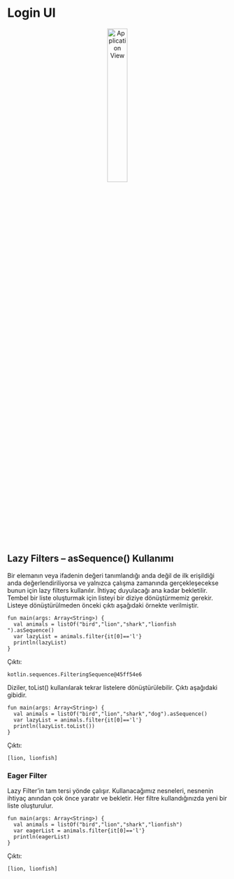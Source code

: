 # Login UI

<p align="center"  width="60%">
  <img width="30%" src="https://github.com/muberracelik/patika_fmss_kotlin/tree/main/Week2HomeWork2/res/loginUI.gif" alt="Application View"/>
</p>

## Lazy Filters – asSequence() Kullanımı
Bir elemanın veya ifadenin değeri tanımlandığı anda değil de ilk erişildiği anda değerlendiriliyorsa ve yalnızca çalışma zamanında gerçekleşecekse bunun için lazy filters kullanılır. İhtiyaç duyulacağı ana kadar bekletilir. Tembel bir liste oluşturmak için listeyi bir diziye dönüştürmemiz gerekir. Listeye dönüştürülmeden önceki çıktı aşağıdaki örnekte verilmiştir.

```
fun main(args: Array<String>) {
  val animals = listOf("bird","lion","shark","lionfish  ").asSequence()
  var lazyList = animals.filter{it[0]=='l'}
  println(lazyList)
}
```
Çıktı:
 ```
kotlin.sequences.FilteringSequence@45ff54e6
```

Diziler, toList() kullanılarak tekrar listelere dönüştürülebilir. Çıktı aşağıdaki gibidir.
```
fun main(args: Array<String>) {
  val animals = listOf("bird","lion","shark","dog").asSequence()
  var lazyList = animals.filter{it[0]=='l'}
  println(lazyList.toList())
}
```
Çıktı:
```
[lion, lionfish]
```
### Eager Filter
Lazy Filter’in tam tersi yönde çalışır. Kullanacağımız nesneleri, nesnenin ihtiyaç anından çok önce yaratır ve bekletir.  Her filtre kullandığınızda yeni bir liste oluşturulur.
```
fun main(args: Array<String>) {
  val animals = listOf("bird","lion","shark","lionfish")
  var eagerList = animals.filter{it[0]=='l'}
  println(eagerList)
}
```
Çıktı:
```
[lion, lionfish]
```


